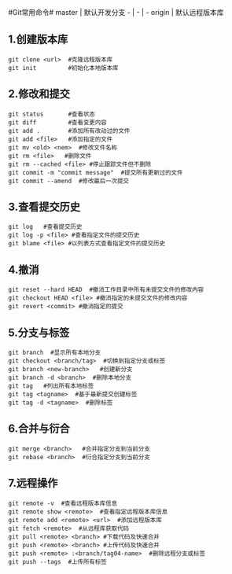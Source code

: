 #Git常用命令#
	 master | 默认开发分支 
 	 - | - | -
 	 origin | 默认远程版本库

## 1.创建版本库 ##
	git clone <url>  #克隆远程版本库
	git init         #初始化本地版本库
## 2.修改和提交 ##
	git status       #查看状态
	git diff         #查看变更内容
	git add .        #添加所有改动过的文件
	git add <file>   #添加指定的文件
	git mv <old> <nem>  #修改文件名称
	git rm <file>   #删除文件
	git rm --cached <file> #停止跟踪文件但不删除
	git commit -m "commit message"  #提交所有更新过的文件
	git commit --amend  #修改最后一次提交
## 3.查看提交历史 ##
	git log   #查看提交历史
	git log -p <file> #查看指定文件的提交历史
	git blame <file> #以列表方式查看指定文件的提交历史
## 4.撤消 ##
	git reset --hard HEAD  #撤消工作目录中所有未提交文件的修改内容
	git checkout HEAD <file> #撤消指定的未提交文件的修改内容
	git revert <commit> #撤消指定的提交
## 5.分支与标签 ##
	git branch  #显示所有本地分支
	git checkout <branch/tag>  #切换到指定分支或标签
	git branch <new-branch>   #创建新分支
	git branch -d <branch>  #删除本地分支
	git tag   #列出所有本地标签
	git tag <tagname>  #基于最新提交创建标签
	git tag -d <tagname>  #删除标签
## 6.合并与衍合 ##
	git merge <branch>   #合并指定分支到当前分支
	git rebase <branch>  #衍合指定分支到当前分支
## 7.远程操作 ##
	git remote -v  #查看远程版本库信息
	git remote show <remote>  #查看指定远程版本库信息
	git remote add <remote> <url>  #添加远程版本库
	git fetch <remote>  #从远程库获取代码
	git pull <remote> <branch> #下载代码及快速合并
	git push <remote> <branch> #上传代码及快速合并
	git push <remote> :<branch/tag04-name>  #删除远程分支或标签
	git push --tags  #上传所有标签